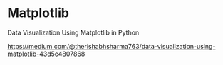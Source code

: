 # Matplotlib
Data Visualization Using Matplotlib in Python

https://medium.com/@therishabhsharma763/data-visualization-using-matplotlib-43d5c4807868
